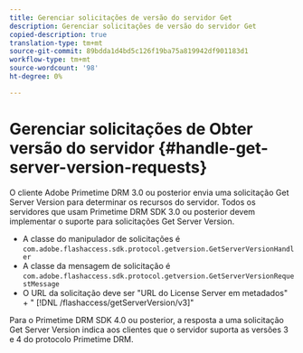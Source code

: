 ```yaml
---
title: Gerenciar solicitações de versão do servidor Get
description: Gerenciar solicitações de versão do servidor Get
copied-description: true
translation-type: tm+mt
source-git-commit: 89bdda1d4bd5c126f19ba75a819942df901183d1
workflow-type: tm+mt
source-wordcount: '98'
ht-degree: 0%

---
```



# Gerenciar solicitações de Obter versão do servidor {#handle-get-server-version-requests}

O cliente Adobe Primetime DRM 3.0 ou posterior envia uma solicitação Get Server Version para determinar os recursos do servidor. Todos os servidores que usam Primetime DRM SDK 3.0 ou posterior devem implementar o suporte para solicitações Get Server Version.

* A classe do manipulador de solicitações é `com.adobe.flashaccess.sdk.protocol.getversion.GetServerVersionHandler`
* A classe da mensagem de solicitação é `com.adobe.flashaccess.sdk.protocol.getversion.GetServerVersionRequestMessage`
* O URL da solicitação deve ser &quot;URL do License Server em metadados&quot; + &quot; [!DNL /flashaccess/getServerVersion/v3]&quot;

Para o Primetime DRM SDK 4.0 ou posterior, a resposta a uma solicitação Get Server Version indica aos clientes que o servidor suporta as versões 3 e 4 do protocolo Primetime DRM.
